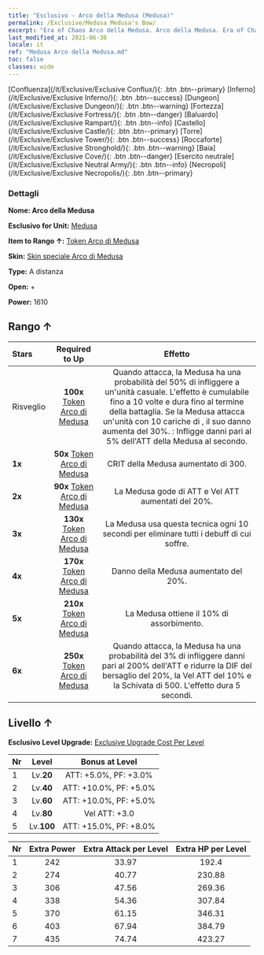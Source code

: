 ```yaml
---
title: "Esclusivo - Arco della Medusa (Medusa)"
permalink: /Exclusive/Medusa Medusa's Bow/
excerpt: "Era of Chaos Arco della Medusa. Arco della Medusa. Era of Chaos Esclusivo Arco della Medusa. Medusa Esclusivo."
last_modified_at: 2021-06-30
locale: it
ref: "Medusa Arco della Medusa.md"
toc: false
classes: wide
---
```

 [Confluenza](/it/Exclusive/Exclusive Conflux/){: .btn .btn--primary} [Inferno](/it/Exclusive/Exclusive Inferno/){: .btn .btn--success} [Dungeon](/it/Exclusive/Exclusive Dungeon/){: .btn .btn--warning} [Fortezza](/it/Exclusive/Exclusive Fortress/){: .btn .btn--danger} [Baluardo](/it/Exclusive/Exclusive Rampart/){: .btn .btn--info} [Castello](/it/Exclusive/Exclusive Castle/){: .btn .btn--primary} [Torre](/it/Exclusive/Exclusive Tower/){: .btn .btn--success} [Roccaforte](/it/Exclusive/Exclusive Stronghold/){: .btn .btn--warning} [Baia](/it/Exclusive/Exclusive Cove/){: .btn .btn--danger} [Esercito neutrale](/it/Exclusive/Exclusive Neutral Army/){: .btn .btn--info} [Necropoli](/it/Exclusive/Exclusive Necropolis/){: .btn .btn--primary} 

### Dettagli
 **Nome: Arco della Medusa** 

 **Esclusivo for Unit:** [Medusa](/it/units/Medusa/) 

 **Item to Rango ↑:** [Token Arco di Medusa](/ItemsIT/con_991/)

 **Skin:** [Skin speciale Arco di Medusa](/ItemsIT/con_659/)

 **Type:** A distanza

 **Open:** +

 **Power:** 1610

## Rango ↑

  |     Stars    |  Required to Up | Effetto |
  |:-------------|:---------------:|:---------------:|
  |  Risveglio  | **100x** [Token Arco di Medusa](/ItemsIT/con_991/) | Quando attacca, la Medusa ha una probabilità del 50% di infliggere <Veleno di serpente> a un'unità casuale. L'effetto è cumulabile fino a 10 volte e dura fino al termine della battaglia. Se la Medusa attacca un'unità con 10 cariche di <Veleno di serpente>, il suo danno aumenta del 30%. <Veleno di serpente>: Infligge danni pari al 5% dell'ATT della Medusa al secondo. |
  | **1x** <i class="fas fa-star"/> | **50x** [Token Arco di Medusa](/ItemsIT/con_991/) | CRIT della Medusa aumentato di 300. |
  | **2x** <i class="fas fa-star"/> | **90x** [Token Arco di Medusa](/ItemsIT/con_991/) | La Medusa gode di ATT e Vel ATT aumentati del 20%. |
  | **3x** <i class="fas fa-star"/> | **130x** [Token Arco di Medusa](/ItemsIT/con_991/) | <Muta> La Medusa usa questa tecnica ogni 10 secondi per eliminare tutti i debuff di cui soffre. |
  | **4x** <i class="fas fa-star"/> | **170x** [Token Arco di Medusa](/ItemsIT/con_991/) | Danno della Medusa aumentato del 20%. |
  | **5x** <i class="fas fa-star"/> | **210x** [Token Arco di Medusa](/ItemsIT/con_991/) | La Medusa ottiene il 10% di assorbimento. |
  | **6x** <i class="fas fa-star"/> | **250x** [Token Arco di Medusa](/ItemsIT/con_991/) | <Sigillo di sangue> Quando attacca, la Medusa ha una probabilità del 3% di infliggere danni pari al 200% dell'ATT e ridurre la DIF del bersaglio del 20%, la Vel ATT del 10% e la Schivata di 500. L'effetto dura 5 secondi. |


## Livello ↑
 **Esclusivo Level Upgrade:** [Exclusive Upgrade Cost Per Level](/Exclusive/ExclusiveUpgradeCostPerLevel/)

  |  Nr  |   Level  | Bonus at Level |
  |:-----|:--------:|:--------------:|
  | 1 | Lv.**20** | ATT: +5.0%, PF: +3.0% |
  | 2 | Lv.**40** | ATT: +10.0%, PF: +5.0% |
  | 3 | Lv.**60** | ATT: +10.0%, PF: +5.0% |
  | 4 | Lv.**80** | Vel ATT: +3.0 |
  | 5 | Lv.**100** | ATT: +15.0%, PF: +8.0% |


  |  Nr  |  Extra Power | Extra Attack per Level | Extra HP per Level |
  |:-----|:--------:|:--------:|:--------:|
  | 1 | 242 | 33.97 | 192.4 |
  | 2 | 274 | 40.77 | 230.88 |
  | 3 | 306 | 47.56 | 269.36 |
  | 4 | 338 | 54.36 | 307.84 |
  | 5 | 370 | 61.15 | 346.31 |
  | 6 | 403 | 67.94 | 384.79 |
  | 7 | 435 | 74.74 | 423.27 |


